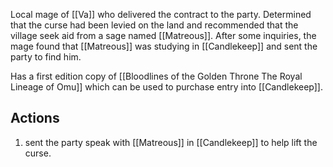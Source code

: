 Local mage of [[Va]] who delivered the contract to the party. Determined that the curse had been levied on the land and recommended that the village seek aid from a sage named [[Matreous]]. After some inquiries, the mage found that [[Matreous]] was studying in [[Candlekeep]] and sent the party to find him.

Has a first edition copy of [[Bloodlines of the Golden Throne The Royal Lineage of Omu]] which can be used to purchase entry into [[Candlekeep]].
## Actions

1. sent the party speak with [[Matreous]] in [[Candlekeep]] to help lift the curse.